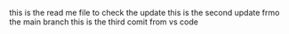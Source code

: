 this is the read me file to check the update
 this is  the second update frmo the main branch 
 this is the third comit from vs code 
